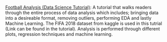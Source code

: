 [Football Analysis (Data Science Tutorial)](https://aliparacha1996.github.io/Football_Analysis.html):
A tutorial that walks readers through the entire process of data analysis which includes; bringing data into a desireable format, removing outliers, performing EDA and lastly Machine Learning.
The FIFA 2018 dataset from kaggle is used in this tutrial (Link can be found in the tutorial).
Analysis is performed through different plots, regression techniques and machine learning.
